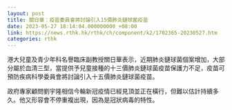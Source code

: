 ```yaml
---
layout: post
title: 關日華：疫苗委員會將討論引入15價肺炎鏈球菌疫苗
date: 2023-05-27 18:14:04.000000000 +08:00
link: https://news.rthk.hk/rthk/ch/component/k2/1702365-20230527.htm
categories: rthk
---
```


港大兒童及青少年科名譽臨床副教授關日華表示，近期肺炎鏈球菌個案增加，大部分屬於血清三型，當提供予兒童接種的十三價肺炎鏈球菌疫苗保護力不足，疫苗可預防疾病科學委員會將討論引入十五價肺炎鏈球菌疫苗。

政府專家顧問劉宇隆相信今輪新冠疫情已經見頂並正在橫行，但難以估計持續多久。他又形容會不停重複出現，因為是冠狀病毒的特性。
